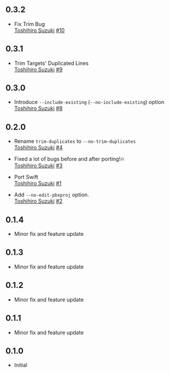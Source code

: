 ## 0.3.2
* Fix Trim Bug  
  [Toshihiro Suzuki](https://github.com/toshi0383)
  [#10](https://github.com/toshi0383/xcconfig-extractor/pull/10)

## 0.3.1
* Trim Targets' Duplicated Lines  
  [Toshihiro Suzuki](https://github.com/toshi0383)
  [#9](https://github.com/toshi0383/xcconfig-extractor/pull/9)

## 0.3.0
* Introduce `--include-existing` (`--no-include-existing`) option  
  [Toshihiro Suzuki](https://github.com/toshi0383)
  [#8](https://github.com/toshi0383/xcconfig-extractor/pull/8)

## 0.2.0

* Rename `trim-duplicates` to `--no-trim-duplicates`  
  [Toshihiro Suzuki](https://github.com/toshi0383)
  [#4](https://github.com/toshi0383/xcconfig-extractor/pull/4)

* Fixed a lot of bugs before and after porting!🔥  
  [Toshihiro Suzuki](https://github.com/toshi0383)
  [#3](https://github.com/toshi0383/xcconfig-extractor/pull/3)

* Port Swift  
  [Toshihiro Suzuki](https://github.com/toshi0383)
  [#1](https://github.com/toshi0383/xcconfig-extractor/pull/1)

* Add `--no-edit-pbxproj` option.  
  [Toshihiro Suzuki](https://github.com/toshi0383)
  [#2](https://github.com/toshi0383/xcconfig-extractor/pull/2)

## 0.1.4

* Minor fix and feature update

## 0.1.3

* Minor fix and feature update

## 0.1.2

* Minor fix and feature update

## 0.1.1

* Minor fix and feature update

## 0.1.0

* Initial

